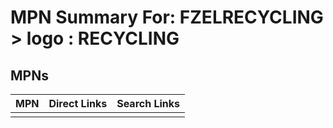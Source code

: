 



# MPN Summary For: FZELRECYCLING > logo : RECYCLING

## MPNs
  

|MPN|Direct Links|Search Links|
| :--- | :--- | :--- |
||||
